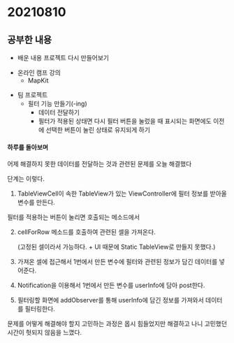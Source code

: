 # 20210810

## 공부한 내용
  + 배운 내용 프로젝트 다시 만들어보기
  - 온라인 캠프 강의
    * MapKit
    
+ 팀 프로젝트
  - 필터 기능 만들기(-ing)
    * 데이터 전달하기
    * 필터가 적용된 상태면 다시 필터 버튼을 눌렀을 때 표시되는 화면에도 이전에 선택한 버튼이 눌린 상태로 유지되게 하기

#### 하루를 돌아보며
어제 해결하지 못한 데이터를 전달하는 것과 관련된 문제를 오늘 해결했다

단계는 이렇다.
1. TableViewCell이 속한 TableView가 있는 ViewController에 필터 정보를 받아올 변수를 만든다.

필터를 적용하는 버튼이 눌리면 호출되는 메소드에서

2. cellForRow 메소드를 호출하여 관련된 셀을 가져온다.

   (고정된 셀이라서 가능하다. + UI 때문에 Static TableView로 만들지 못했다.)
   
3. 가져온 셀에 접근해서 1번에서 만든 변수에 필터와 관련된 정보가 담긴 데이터를 넣어준다.

4. Notification을 이용해서 1번에서 만든 변수를 userInfo에 담아 post한다.

5. 필터링할 화면에 addObserver를 통해 userInfo에 담긴 정보를 가져와서 데이터를 필터링한다.

문제를 어떻게 해결해야 할지 고민하는 과정은 몹시 힘들었지만 해결하고 나니 고민했던 시간이 헛되지 않음을 느꼈다.
